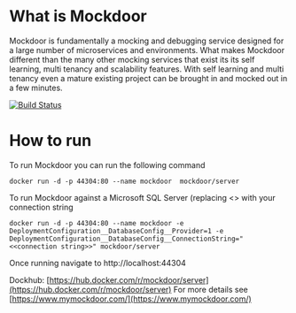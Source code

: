 ﻿What is Mockdoor
==============
Mockdoor is fundamentally a mocking and debugging service designed for a large number of microservices and environments. What makes Mockdoor different than the many other mocking services that exist its its self learning, multi tenancy and scalability features. With self learning and multi tenancy even a mature existing project can be brought in and mocked out in a few minutes.

[![Build Status](https://dev.azure.com/ace90210ace0586/Mockdoor/_apis/build/status/mymockdoor.mockdoor?branchName=main)](https://dev.azure.com/ace90210ace0586/Mockdoor/_build/latest?definitionId=9&branchName=main)

# How to run 

To run Mockdoor you can run the following command

```docker run -d -p 44304:80 --name mockdoor  mockdoor/server```

To run Mockdoor against a Microsoft SQL Server (replacing <<connection string>> with your connection string

```docker run -d -p 44304:80 --name mockdoor -e DeploymentConfiguration__DatabaseConfig__Provider=1 -e DeploymentConfiguration__DatabaseConfig__ConnectionString="<<connection string>>" mockdoor/server```

Once running navigate to http://localhost:44304

Dockhub: [https://hub.docker.com/r/mockdoor/server](https://hub.docker.com/r/mockdoor/server)
For more details see [https://www.mymockdoor.com/](https://www.mymockdoor.com/)